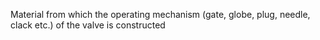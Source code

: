 ﻿Material from which the operating mechanism (gate, globe, plug, needle, clack etc.) of the valve is constructed
